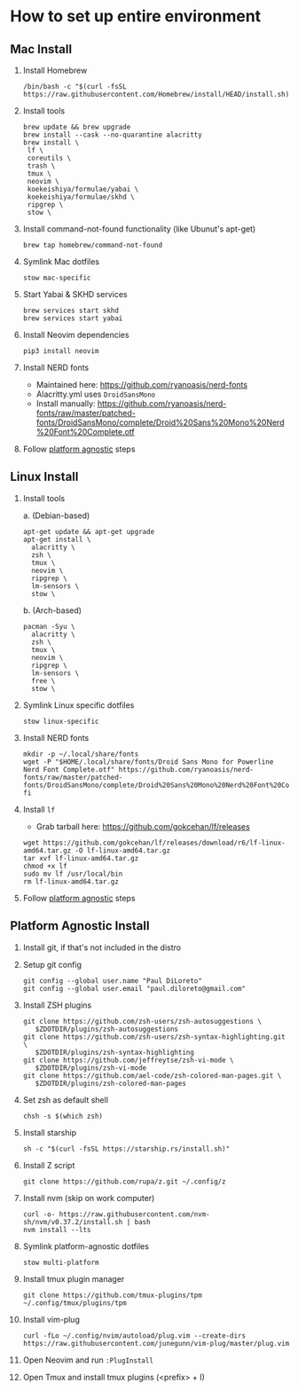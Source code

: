 # How to set up entire environment

## Mac Install

1. Install Homebrew

   ```
   /bin/bash -c "$(curl -fsSL https://raw.githubusercontent.com/Homebrew/install/HEAD/install.sh)"
   ```

1. Install tools

   ```
   brew update && brew upgrade
   brew install --cask --no-quarantine alacritty
   brew install \
    lf \
    coreutils \
    trash \
    tmux \
    neovim \
    koekeishiya/formulae/yabai \
    koekeishiya/formulae/skhd \
    ripgrep \
    stow \
   ```

1. Install command-not-found functionality (like Ubunut's apt-get)

   ```
   brew tap homebrew/command-not-found
   ```

1. Symlink Mac dotfiles

   ```
   stow mac-specific
   ```

1. Start Yabai & SKHD services

   ```
   brew services start skhd
   brew services start yabai
   ```

1. Install Neovim dependencies

   ```
   pip3 install neovim
   ```

1. Install NERD fonts

   - Maintained here: https://github.com/ryanoasis/nerd-fonts
   - Alacritty.yml uses `DroidSansMono`
   - Install manually: https://github.com/ryanoasis/nerd-fonts/raw/master/patched-fonts/DroidSansMono/complete/Droid%20Sans%20Mono%20Nerd%20Font%20Complete.otf

1. Follow [platform agnostic](#platform-agnostic-install) steps

## Linux Install

1. Install tools

   a. (Debian-based)

   ```
   apt-get update && apt-get upgrade
   apt-get install \
     alacritty \
     zsh \
     tmux \
     neovim \
     ripgrep \
     lm-sensors \
     stow \
   ```

   b. (Arch-based)

   ```
   pacman -Syu \
     alacritty \
     zsh \
     tmux \
     neovim \
     ripgrep \
     lm-sensors \
     free \
     stow \
   ```

1. Symlink Linux specific dotfiles

   ```
   stow linux-specific
   ```

1. Install NERD fonts

   ```
   mkdir -p ~/.local/share/fonts
   wget -P "$HOME/.local/share/fonts/Droid Sans Mono for Powerline Nerd Font Complete.otf" https://github.com/ryanoasis/nerd-fonts/raw/master/patched-fonts/DroidSansMono/complete/Droid%20Sans%20Mono%20Nerd%20Font%20Complete.otf
   fi
   ```

1. Install `lf`

   - Grab tarball here: https://github.com/gokcehan/lf/releases

   ```
   wget https://github.com/gokcehan/lf/releases/download/r6/lf-linux-amd64.tar.gz -O lf-linux-amd64.tar.gz
   tar xvf lf-linux-amd64.tar.gz
   chmod +x lf
   sudo mv lf /usr/local/bin
   rm lf-linux-amd64.tar.gz
   ```

1. Follow [platform agnostic](#platform-agnostic-install) steps

## Platform Agnostic Install

1. Install git, if that's not included in the distro

1. Setup git config

   ```
   git config --global user.name "Paul DiLoreto"
   git config --global user.email "paul.diloreto@gmail.com"
   ```

1. Install ZSH plugins

   ```
   git clone https://github.com/zsh-users/zsh-autosuggestions \
      $ZDOTDIR/plugins/zsh-autosuggestions
   git clone https://github.com/zsh-users/zsh-syntax-highlighting.git \
      $ZDOTDIR/plugins/zsh-syntax-highlighting
   git clone https://github.com/jeffreytse/zsh-vi-mode \
      $ZDOTDIR/plugins/zsh-vi-mode
   git clone https://github.com/ael-code/zsh-colored-man-pages.git \
      $ZDOTDIR/plugins/zsh-colored-man-pages
   ```

1. Set zsh as default shell

   ```
   chsh -s $(which zsh)
   ```

1. Install starship

   ```
   sh -c "$(curl -fsSL https://starship.rs/install.sh)"
   ```

1. Install Z script

   ```
   git clone https://github.com/rupa/z.git ~/.config/z
   ```

1. Install nvm (skip on work computer)

   ```
   curl -o- https://raw.githubusercontent.com/nvm-sh/nvm/v0.37.2/install.sh | bash
   nvm install --lts
   ```

1. Symlink platform-agnostic dotfiles

   ```
   stow multi-platform
   ```

1. Install tmux plugin manager

   ```
   git clone https://github.com/tmux-plugins/tpm ~/.config/tmux/plugins/tpm
   ```

1. Install vim-plug

   ```
   curl -fLo ~/.config/nvim/autoload/plug.vim --create-dirs https://raw.githubusercontent.com/junegunn/vim-plug/master/plug.vim
   ```

1. Open Neovim and run `:PlugInstall`

1. Open Tmux and install tmux plugins (\<prefix\> + I)
